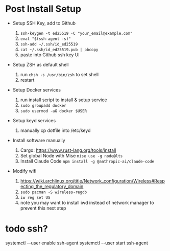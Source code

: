 # Post Install Setup

- Setup SSH Key, add to Github
  1. `ssh-keygen -t ed25519 -C "your_email@example.com"`
  2. `eval "$(ssh-agent -s)"`
  3. `ssh-add ~/.ssh/id_ed25519`
  4. `cat ~/.ssh/id_ed25519.pub | pbcopy`
  5. paste into Github ssh key UI

- Setup ZSH as default shell
  1. run `chsh -s /usr/bin/zsh` to set shell
  2. restart

- Setup Docker services
  1. run install script to install & setup service
  2. `sudo groupadd docker`
  3. `sudo usermod -aG docker $USER`

- Setup keyd services
  1. manually cp dotfile into /etc/keyd

- Install software manually
  1. Cargo: https://www.rust-lang.org/tools/install
  2. Set global Node with Mise `mise use -g node@lts`
  3. Install Claude Code `npm install -g @anthropic-ai/claude-code`

- Modify wifi
  1. https://wiki.archlinux.org/title/Network_configuration/Wireless#Respecting_the_regulatory_domain
  2. `sudo pacman -S wireless-regdb`
  3. `iw reg set US`
  3. note you may want to install iwd instead of network manager to prevent this next step
  <!-- 4. set network manager backend to iwd in `/etc/NetworkManager/NetworkManager.conf` -->
  <!--    ``` -->
  <!--    [device] -->
  <!--    wifi.backend=iwd -->
  <!--    ``` -->

# todo ssh?
systemctl --user enable ssh-agent
systemctl --user start ssh-agent

